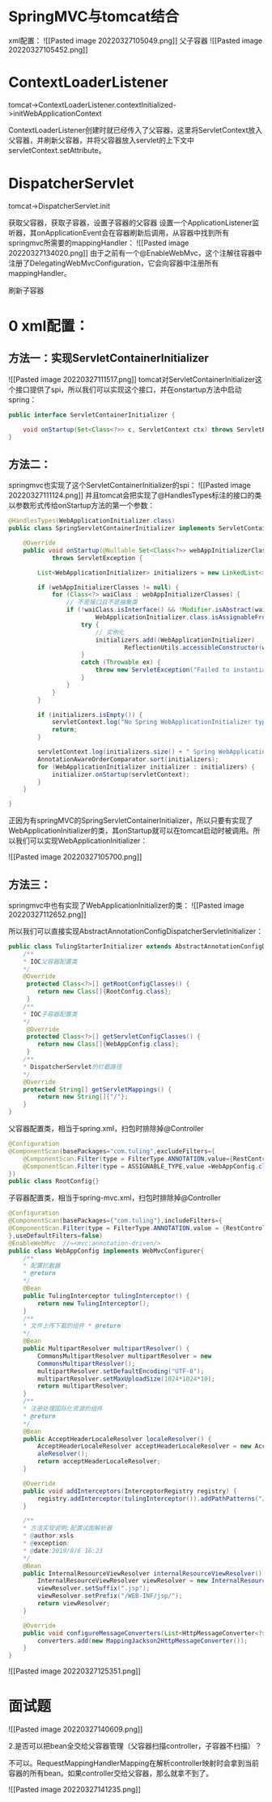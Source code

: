 # SpringMVC与tomcat结合
xml配置：
![[Pasted image 20220327105049.png]]
父子容器
![[Pasted image 20220327105452.png]]
# ContextLoaderListener
tomcat->ContextLoaderListener.contextInitialized->initWebApplicationContext

ContextLoaderListener创建时就已经传入了父容器，这里将ServletContext放入父容器，并刷新父容器，并将父容器放入servlet的上下文中servletContext.setAttribute。

# DispatcherServlet
tomcat->DispatcherServlet.init

获取父容器，获取子容器，设置子容器的父容器
设置一个ApplicationListener监听器，其onApplicationEvent会在容器刷新后调用，从容器中找到所有springmvc所需要的mappingHandler：
![[Pasted image 20220327134020.png]]
由于之前有一个@EnableWebMvc，这个注解往容器中注册了DelegatingWebMvcConfiguration，它会向容器中注册所有mappingHandler。

刷新子容器
# 0 xml配置：
## 方法一：实现ServletContainerInitializer
![[Pasted image 20220327111517.png]]
tomcat对ServletContainerInitializer这个接口提供了spi，所以我们可以实现这个接口，并在onstartup方法中启动spring：
```java
public interface ServletContainerInitializer {

    void onStartup(Set<Class<?>> c, ServletContext ctx) throws ServletException;
}
```


## 方法二：
springmvc也实现了这个ServletContainerInitializer的spi：
![[Pasted image 20220327111124.png]]
并且tomcat会把实现了@HandlesTypes标注的接口的类以参数形式传给onStartup方法的第一个参数：
```java
@HandlesTypes(WebApplicationInitializer.class)
public class SpringServletContainerInitializer implements ServletContainerInitializer {

    @Override
    public void onStartup(@Nullable Set<Class<?>> webAppInitializerClasses, ServletContext servletContext)
            throws ServletException {

        List<WebApplicationInitializer> initializers = new LinkedList<>();

        if (webAppInitializerClasses != null) {
            for (Class<?> waiClass : webAppInitializerClasses) {
                // 不是接口且不是抽象类
                if (!waiClass.isInterface() && !Modifier.isAbstract(waiClass.getModifiers()) &&
                        WebApplicationInitializer.class.isAssignableFrom(waiClass)) {
                    try {
                        // 实例化
                        initializers.add((WebApplicationInitializer)
                                ReflectionUtils.accessibleConstructor(waiClass).newInstance());
                    }
                    catch (Throwable ex) {
                        throw new ServletException("Failed to instantiate WebApplicationInitializer class", ex);
                    }
                }
            }
        }

        if (initializers.isEmpty()) {
            servletContext.log("No Spring WebApplicationInitializer types detected on classpath");
            return;
        }

        servletContext.log(initializers.size() + " Spring WebApplicationInitializers detected on classpath");
        AnnotationAwareOrderComparator.sort(initializers);
        for (WebApplicationInitializer initializer : initializers) {
            initializer.onStartup(servletContext);
        }
    }

}
```
正因为有springMVC的SpringServletContainerInitializer，所以只要有实现了WebApplicationInitializer的类，其onStartup就可以在tomcat启动时被调用。所以我们可以实现WebApplicationInitializer：

![[Pasted image 20220327105700.png]]

## 方法三：
springmvc中也有实现了WebApplicationInitializer的类：
![[Pasted image 20220327112652.png]]

所以我们可以直接实现AbstractAnnotationConfigDispatcherServletInitializer：

```java
public class TulingStarterInitializer extends AbstractAnnotationConfigDispatcherServletInitializer {
    /**
    * IOC父容器配置类
    */
    @Override
     protected Class<?>[] getRootConfigClasses() {
        return new Class[]{RootConfig.class};
     }
    /**
    * IOC子容器配置类
    */
     @Override
     protected Class<?>[] getServletConfigClasses() {
        return new Class[]{WebAppConfig.class};
     }
    /**
    * DispatcherServlet的拦截路径
    */
    @Override
    protected String[] getServletMappings() {
        return new String[]{"/"};
    }
}
```

父容器配置类，相当于spring.xml，扫包时排除掉@Controller
```java
@Configuration
@ComponentScan(basePackages="com.tuling",excludeFilters={
    @ComponentScan.Filter(type = FilterType.ANNOTATION,value={RestController.class,Controller.class}),
    @ComponentScan.Filter(type = ASSIGNABLE_TYPE,value =WebAppConfig.class)
})
public class RootConfig{}
```

子容器配置类，相当于spring-mvc.xml，扫包时排除掉@Controller
```java
@Configuration
@ComponentScan(basePackages={"com.tuling"},includeFilters={
@ComponentScan.Filter(type = FilterType.ANNOTATION,value = {RestController.c lass, Controller.class})
},useDefaultFilters=false) 
@EnableWebMvc  //≈<mvc:annotation‐driven/>
public class WebAppConfig implements WebMvcConfigurer{
    /**
    * 配置拦截器
    * @return
    */
    @Bean
    public TulingInterceptor tulingInterceptor() { 
        return new TulingInterceptor();
    }
    /**
    * 文件上传下载的组件 * @return
    */
    @Bean
    public MultipartResolver multipartResolver() {
        CommonsMultipartResolver multipartResolver = new
        CommonsMultipartResolver();
        multipartResolver.setDefaultEncoding("UTF‐8");
        multipartResolver.setMaxUploadSize(1024*1024*10);
        return multipartResolver;
    }
    /**
    * 注册处理国际化资源的组件
    * @return
    */
    @Bean
    public AcceptHeaderLocaleResolver localeResolver() {
        AcceptHeaderLocaleResolver acceptHeaderLocaleResolver = new AcceptHeaderLoc
        aleResolver();
        return acceptHeaderLocaleResolver;
    }

    @Override
    public void addInterceptors(InterceptorRegistry registry) {
        registry.addInterceptor(tulingInterceptor()).addPathPatterns("/*");
    }

    /**
    * 方法实现说明:配置试图解析器
    * @author:xsls
    * @exception:
    * @date:2019/8/6 16:23
    */
    @Bean
    public InternalResourceViewResolver internalResourceViewResolver() {
        InternalResourceViewResolver viewResolver = new InternalResourceViewResolver();
        viewResolver.setSuffix(".jsp");
        viewResolver.setPrefix("/WEB‐INF/jsp/");
        return viewResolver;
    }

    @Override
    public void configureMessageConverters(List<HttpMessageConverter<?>> conver ters) {
        converters.add(new MappingJackson2HttpMessageConverter());
    }
}
```

![[Pasted image 20220327125351.png]]


# 面试题
![[Pasted image 20220327140609.png]]

2.是否可以把bean全交给父容器管理（父容器扫描controller，子容器不扫描）？

不可以。RequestMappingHandlerMapping在解析controller映射时会拿到当前容器的所有bean。如果controller交给父容器，那么就拿不到了。

![[Pasted image 20220327141235.png]]
